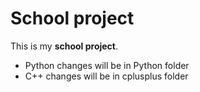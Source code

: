 # School project

This is my **school project**. 
 * Python changes will be in Python folder
 * C++ changes will be in cplusplus folder

